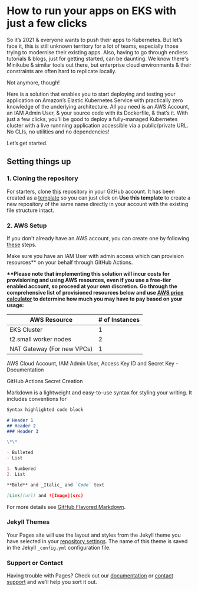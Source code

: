 # How to run your apps on EKS with just a few clicks

So it’s 2021 & everyone wants to push their apps to Kubernetes. But let’s face it, this is still unknown territory for a lot of teams, especially those trying to modernise their existing apps. Also, having to go through endless tutorials & blogs, just for getting started, can be daunting. We know there's Minikube & similar tools out there, but enterprise cloud environments & their constraints are often hard to replicate locally.

Not anymore, though!

Here is a solution that enables you to start deploying and testing your application on Amazon’s Elastic Kubernetes Service with practically zero knowledge of the underlying architecture. All you need is an AWS Account, an IAM Admin User, & your source code with its Dockerfile, & that’s it.  With just a few clicks, you'll be good to deploy a fully-managed Kubernetes cluster with a live runnning application accessible via a public/private URL. No CLIs, no utilities and no dependencies!

Let’s get started.

## Setting things up

### 1. Cloning the repository

For starters, clone [this](https://github.com/Mkejriwal270/K8s-EKS-QuickStart) repository in your GitHub account. It has been created as a [template](https://docs.github.com/en/repositories/creating-and-managing-repositories/creating-a-repository-from-a-template) so you can just click on **Use this template** to create a new repository of the same name directly in your account with the existing file structure intact.

### 2. AWS Setup

If you don't already have an AWS account, you can create one by following [these](https://aws.amazon.com/premiumsupport/knowledge-center/create-and-activate-aws-account) steps.

Make sure you have an IAM User with admin access which can provision resources\*\* on your behalf through GitHub Actions.

**\*\*Please note that implementing this solution will incur costs for provisioning and using AWS resources, even if you use a free-tier enabled account, so proceed at your own discretion. Go through the comprehensive list of provisioned resources below and use [AWS price calculator](https://calculator.aws/#/) to determine how much you may have to pay based on your usage:**

| AWS Resource               | # of Instances |
|----------------------------|----------------|
| EKS Cluster                | 1              |
| t2.small worker nodes      | 2              |
| NAT Gateway (For new VPCs) | 1              |

AWS Cloud Account, IAM Admin User, Access Key ID and Secret Key - Documentation

GitHub Actions Secret Creation



Markdown is a lightweight and easy-to-use syntax for styling your writing. It includes conventions for

```markdown
Syntax highlighted code block

# Header 1
## Header 2
### Header 3

\*\*

- Bulleted
- List

1. Numbered
2. List

**Bold** and _Italic_ and `Code` text

[Link](url) and ![Image](src)
```

For more details see [GitHub Flavored Markdown](https://guides.github.com/features/mastering-markdown/).

### Jekyll Themes

Your Pages site will use the layout and styles from the Jekyll theme you have selected in your [repository settings](https://github.com/Mkejriwal270/K8s-EKS-QuickStart/settings/pages). The name of this theme is saved in the Jekyll `_config.yml` configuration file.

### Support or Contact

Having trouble with Pages? Check out our [documentation](https://docs.github.com/categories/github-pages-basics/) or [contact support](https://support.github.com/contact) and we’ll help you sort it out.
